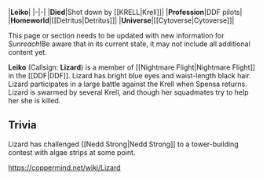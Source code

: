 |**Leiko**|
|-|-|
|**Died**|Shot down by [[KRELL\|Krell]]|
|**Profession**|DDF pilots|
|**Homeworld**|[[Detritus\|Detritus]]|
|**Universe**|[[Cytoverse\|Cytoverse]]|

This page or section needs to be updated with new information for *Sunreach*!Be aware that in its current state, it may not include all additional content yet.

**Leiko** (Callsign: **Lizard**) is a member of [[Nightmare Flight\|Nightmare Flight]] in the [[DDF\|DDF]]. Lizard has bright blue eyes and waist-length black hair. Lizard participates in a large battle against the Krell when Spensa returns. Lizard is swarmed by several Krell, and though her squadmates try to help her she is killed.

## Trivia
Lizard has challenged [[Nedd Strong\|Nedd Strong]] to a tower-building contest with algae strips at some point.


https://coppermind.net/wiki/Lizard